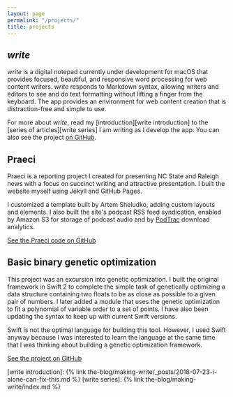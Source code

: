 ```yaml
---
layout: page
permalink: "/projects/"
title: projects
---
```


## *write*

*write* is a digital notepad currently under development for macOS that provides focused, beautiful, and responsive word processing for web content writers. *write* responds to Markdown syntax, allowing writers and editors to see and do text formatting without lifting a finger from the keyboard. The app provides an environment for web content creation that is distraction-free and simple to use.

For more about *write*, read my [introduction][write introduction] to the [series of articles][write series] I am writing as I develop the app. You can also see the project [on GitHub](https://github.com/CarterPape/write).

## Praeci

Praeci is a reporting project I created for presenting NC State and Raleigh news with a focus on succinct writing and attractive presentation. I built the website myself using Jekyll and GitHub Pages.

I customized a template built by Artem Sheludko, adding custom layouts and elements. I also built the site's podcast RSS feed syndication, enabled by Amazon S3 for storage of podcast audio and by [PodTrac](http://analytics.podtrac.com) download analytics.

[See the Praeci code on GitHub](https://github.com/Praeci/praeci.github.io)

## Basic binary genetic optimization

This project was an excursion into genetic optimization. I built the original framework in Swift 2 to complete the simple task of genetically optimizing a data structure containing two floats to be as close as possible to a given pair of numbers. I later added a module that uses the genetic optimization to fit a polynomial of variable order to a set of points. I have also been updating the syntax to keep up with current Swift versions.

Swift is not the optimal language for building this tool. However, I used Swift anyway because I was interested to learn the language at the same time that I was thinking about building a genetic optimization framework.

[See the project on GitHub](https://github.com/CarterPape/Basic-binary-genetic-optimization)


[write introduction]: {% link the-blog/making-write/_posts/2018-07-23-i-alone-can-fix-this.md %}
[write series]: {% link the-blog/making-write/index.md %}